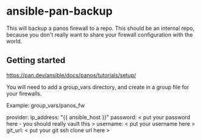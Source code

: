 # ansible-pan-backup

This will backup a panos firewall to a repo. This should be an internal repo, because you don't really want to share your firewall configuration with the world.

## Getting started

https://pan.dev/ansible/docs/panos/tutorials/setup/

You will need to add a group_vars directory, and create in a group file for your firewalls.

Example: group_vars/panos_fw

provider:
  ip_address: "{{ ansible_host }}"
  password: < put your password here - you should really vault this >
  username: < put your username here >
git_url: < put your git ssh clone url here >